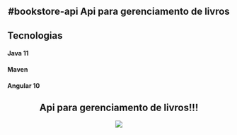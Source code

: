 <div align="center">
<h2>#bookstore-api
Api para gerenciamento de livros
</h2>
</div>



<div >
<h2>Tecnologias</h2>
  <h4>Java 11</h4>
  <h4>Maven</h4>
  <h4>Angular 10</h4>
</div>

<div align="center">
<h2>Api para gerenciamento de livros!!!</h2>
<img src="https://user-images.githubusercontent.com/29668363/148405064-b43265ba-1c22-425c-a7e4-5dd6c047c124.PNG" />
</div>
